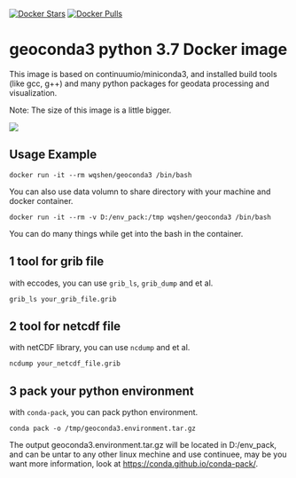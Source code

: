 [![Docker Stars](https://img.shields.io/docker/stars/wqshen/geoconda3.svg?style=flat-square)](https://hub.docker.com/r/wqshen/geoconda3/)
[![Docker Pulls](https://img.shields.io/docker/pulls/wqshen/geoconda3.svg?style=flat-square)](https://hub.docker.com/r/wqshen/geoconda3/)

# geoconda3 python 3.7 Docker image 

This image is based on continuumio/miniconda3, and installed build tools (like gcc, g++) and many python packages for geodata processing and visualization.

Note: The size of this image is a little bigger.

[![](https://images.microbadger.com/badges/image/wqshen/geoconda3.svg)](http://microbadger.com/images/wqshen/geoconda3 "Get your own image badge on microbadger.com")

## Usage Example

```shell
docker run -it --rm wqshen/geoconda3 /bin/bash
```

You can also use data volumn to share directory with your machine and docker container.

```shell
docker run -it --rm -v D:/env_pack:/tmp wqshen/geoconda3 /bin/bash
```

You can do many things while get into the bash in the container.

## 1 tool for grib file 

with eccodes, you can use `grib_ls`, `grib_dump` and et al.

```shell
grib_ls your_grib_file.grib
```


## 2 tool for netcdf file

with netCDF library, you can use `ncdump` and et al.

```shell
ncdump your_netcdf_file.grib
```

## 3 pack your python environment

with `conda-pack`, you can pack python environment.

```shell
conda pack -o /tmp/geoconda3.environment.tar.gz
```

The output geoconda3.environment.tar.gz will be located in D:/env_pack,
and can be untar to any other linux mechine and use continuee, may be you want more information, look at https://conda.github.io/conda-pack/.

